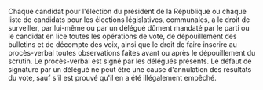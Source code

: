Chaque candidat pour l'élection du président de la République ou chaque liste de candidats pour les élections législatives, communales, a le droit de surveiller, par lui-même ou par un délégué dûment mandaté par le parti ou le candidat en lice toutes les opérations de vote, de dépouillement des bulletins et de décompte des voix, ainsi que le droit de faire inscrire au procès-verbal toutes observations faites avant ou après le dépouillement du scrutin.
Le procès-verbal est signé par les délégués présents. Le défaut de signature par un délégué ne peut être une cause d'annulation des résultats du vote, sauf s'il est prouvé qu'il en a été illégalement empêché.